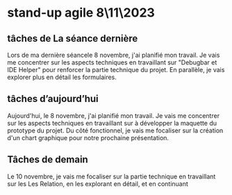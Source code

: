 # stand-up agile 8\11\2023

## tâches de La séance dernière
Lors de ma dernière séancele 8 novembre, j'ai planifié mon travail. Je vais me concentrer sur les aspects techniques en travaillant sur "Debugbar et IDE Helper" pour renforcer la partie technique du projet. En parallèle, je vais explorer plus en détail les formulaires. 
## tâches d’aujourd’hui 
Aujourd'hui, le 8 novembre, j'ai planifié mon travail. Je vais me concentrer sur les aspects techniques en travaillant sur à développer  la maquette du prototype du projet. Du côté fonctionnel, je vais me focaliser sur la création d'un chart  graphique pour notre prochaine présentation. 

## Tâches de demain 
Le 10 novembre, je vais me focaliser sur la partie technique en travaillant  sur les Les Relation, en les explorant en détail, et en continuant 